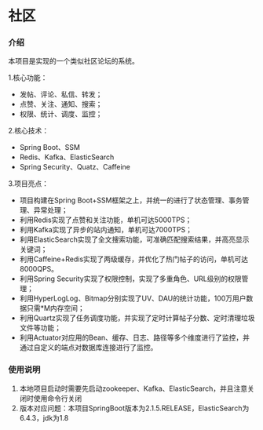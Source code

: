 # 社区

### 介绍

本项目是实现的一个类似社区论坛的系统。

1.核心功能：
   - 发帖、评论、私信、转发；
   - 点赞、关注、通知、搜索；
   - 权限、统计、调度、监控；

2.核心技术：
   - Spring Boot、SSM
   - Redis、Kafka、ElasticSearch
   - Spring Security、Quatz、Caffeine

3.项目亮点：
   - 项目构建在Spring Boot+SSM框架之上，并统一的进行了状态管理、事务管理、异常处理；
   - 利用Redis实现了点赞和关注功能，单机可达5000TPS；
   - 利用Kafka实现了异步的站内通知，单机可达7000TPS；
   - 利用ElasticSearch实现了全文搜索功能，可准确匹配搜索结果，并高亮显示关键词；
   - 利用Caffeine+Redis实现了两级缓存，并优化了热门帖子的访问，单机可达8000QPS。
   - 利用Spring Security实现了权限控制，实现了多重角色、URL级别的权限管理；
   - 利用HyperLogLog、Bitmap分别实现了UV、DAU的统计功能，100万用户数据只需*M内存空间；
   - 利用Quartz实现了任务调度功能，并实现了定时计算帖子分数、定时清理垃圾文件等功能；
   - 利用Actuator对应用的Bean、缓存、日志、路径等多个维度进行了监控，并通过自定义的端点对数据库连接进行了监控。

### 使用说明

1.  本地项目启动时需要先启动zookeeper、Kafka、ElasticSearch，并且注意关闭时使用命令行关闭
2.  版本对应问题：本项目SpringBoot版本为2.1.5.RELEASE，ElasticSearch为6.4.3，jdk为1.8






